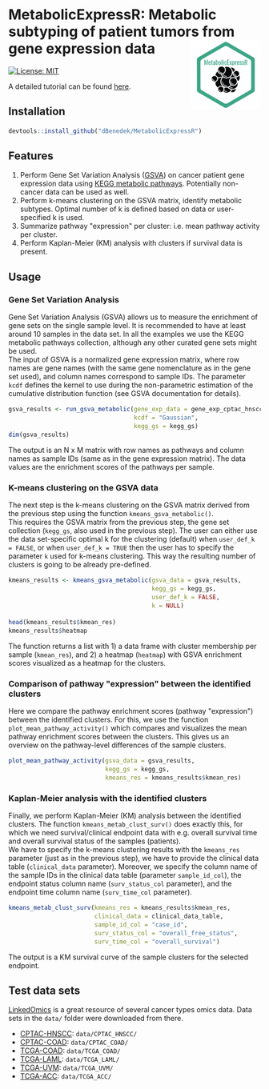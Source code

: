 # MetabolicExpressR: Metabolic subtyping of patient tumors from gene expression data  <img src="badge.png" align="right" height="139" />

[![License: MIT](https://img.shields.io/badge/License-MIT-yellow.svg)](https://opensource.org/licenses/MIT)

A detailed tutorial can be found [here](https://github.com/dBenedek/genexp_metabolic_subtyping/blob/main/vignettes/tutorial.Rmd).

## Installation

```r
devtools::install_github("dBenedek/MetabolicExpressR")
```

## Features

1. Perform Gene Set Variation Analysis ([GSVA](https://doi.org/10.1186/1471-2105-14-7)) on cancer patient gene expression data using [KEGG metabolic pathways](https://www.genome.jp/kegg/pathway.html#metabolism). Potentially non-cancer data can be used as well.
2. Perform k-means clustering on the GSVA matrix, identify metabolic subtypes. Optimal number of k is defined based on data or user-specified k is used.
3. Summarize pathway "expression" per cluster: i.e. mean pathway activity per cluster.
4. Perform Kaplan-Meier (KM) analysis with clusters if survival data is present.

## Usage 

### Gene Set Variation Analysis 

Gene Set Variation Analysis (GSVA) allows us to measure the enrichment of gene sets on the single sample level. It is recommended to have at least around 10 samples in the data set. In all the examples we use the KEGG metabolic pathways collection, although any other curated gene sets might be used.    
The input of GSVA is a normalized gene expression matrix, where row names are gene names (with the same gene nomenclature as in the gene set used), and column names correspond to sample IDs. The parameter `kcdf` defines the kernel to use during the non-parametric estimation of the cumulative distribution function (see GSVA documentation for details).    

```r
gsva_results <- run_gsva_metabolic(gene_exp_data = gene_exp_cptac_hnscc,
                                   kcdf = "Gaussian",
                                   kegg_gs = kegg_gs)
dim(gsva_results)
```

The output is an N x M matrix with row names as pathways and column names as sample IDs (same as in the gene expression matrix). The data values are the enrichment scores of the pathways per sample.

### K-means clustering on the GSVA data

The next step is the k-means clustering on the GSVA matrix derived from the previous step using the function `kmeans_gsva_metabolic()`.    
This requires the GSVA matrix from the previous step, the gene set collection (`kegg_gs`, also used in the previous step). The user can either use the data set-specific optimal k for the clustering (default) when `user_def_k = FALSE`, or when `user_def_k = TRUE` then the user has to specify the parameter `k` used for k-means clustering. This way the resulting number of clusters is going to be already pre-defined.   

```r
kmeans_results <- kmeans_gsva_metabolic(gsva_data = gsva_results,
                                        kegg_gs = kegg_gs,
                                        user_def_k = FALSE,
                                        k = NULL)

head(kmeans_results$kmean_res)
kmeans_results$heatmap
``` 

The function returns a list with 1) a data frame with cluster membership per sample (`kmean_res`), and 2) a heatmap (`heatmap`) with GSVA enrichment scores visualized as a heatmap for the clusters. 

### Comparison of pathway "expression" between the identified clusters

Here we compare the pathway enrichment scores (pathway "expression") between the identified clusters. For this, we use the function `plot_mean_pathway_activity()` which compares and visualizes the mean pathway enrichment scores between the clusters. This gives us an overview on the pathway-level differences of the sample clusters.

```r
plot_mean_pathway_activity(gsva_data = gsva_results,
                           kegg_gs = kegg_gs,
                           kmeans_res = kmeans_results$kmean_res)
```

### Kaplan-Meier analysis with the identified clusters

Finally, we perform Kaplan-Meier (KM) analysis between the identified clusters. The function `kmeans_metab_clust_surv()` does exactly this, for which we need survival/clinical endpoint data with e.g. overall survival time and overall survival status of the samples (patients).    
We have to specify the k-means clustering results with the `kmeans_res` parameter (just as in the previous step), we have to provide the clinical data table (`clinical_data` parameter). Moreover, we specify the column name of the sample IDs in the clinical data table (parameter `sample_id_col`), the endpoint status column name (`surv_status_col` parameter), and the endpoint time column name (`surv_time_col` parameter).

```r
kmeans_metab_clust_surv(kmeans_res = kmeans_results$kmean_res, 
                        clinical_data = clinical_data_table,
                        sample_id_col = "case_id", 
                        surv_status_col = "overall_free_status", 
                        surv_time_col = "overall_survival")
```

The output is a KM survival curve of the sample clusters for the selected endpoint.

## Test data sets

[LinkedOmics](https://www.linkedomics.org/login.php) is a great resource of several cancer types omics data. Data sets in the `data/` folder were downloaded from there.

- [CPTAC-HNSCC](https://www.linkedomics.org/data_download/CPTAC-HNSCC/): `data/CPTAC_HNSCC/`
- [CPTAC-COAD](https://www.linkedomics.org/data_download/CPTAC-COAD/): `data/CPTAC_COAD/`
- [TCGA-COAD](https://www.linkedomics.org/data_download/TCGA-COADREAD/): `data/TCGA_COAD/`
- [TCGA-LAML](https://www.linkedomics.org/data_download/TCGA-LAML/): `data/TCGA_LAML/`
- [TCGA-UVM](https://www.linkedomics.org/data_download/TCGA-UVM/): `data/TCGA_UVM/`
- [TCGA-ACC](https://www.linkedomics.org/data_download/TCGA-ACC/): `data/TCGA_ACC/`

